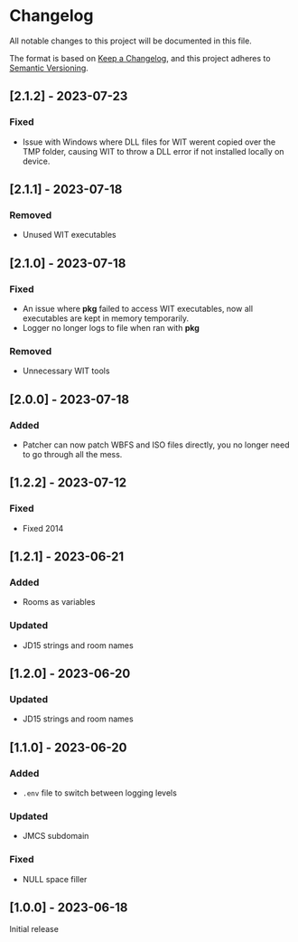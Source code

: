 # Changelog

All notable changes to this project will be documented in this file.

The format is based on [Keep a Changelog](https://keepachangelog.com/en/1.0.0/),
and this project adheres to [Semantic Versioning](https://semver.org/spec/v2.0.0.html).

## [2.1.2] - 2023-07-23

### Fixed
- Issue with Windows where DLL files for WIT werent copied over the TMP folder, causing WIT to throw a DLL error if not installed locally on device.

## [2.1.1] - 2023-07-18

### Removed
- Unused WIT executables

## [2.1.0] - 2023-07-18

### Fixed
- An issue where **pkg** failed to access WIT executables, now all executables are kept in memory temporarily.
- Logger no longer logs to file when ran with **pkg**

### Removed
- Unnecessary WIT tools

## [2.0.0] - 2023-07-18

### Added
- Patcher can now patch WBFS and ISO files directly, you no longer need to go through all the mess.

## [1.2.2] - 2023-07-12

### Fixed
- Fixed 2014

## [1.2.1] - 2023-06-21

### Added
- Rooms as variables

### Updated
- JD15 strings and room names

## [1.2.0] - 2023-06-20

### Updated
- JD15 strings and room names

## [1.1.0] - 2023-06-20

### Added
- `.env` file to switch between logging levels

### Updated
- JMCS subdomain

### Fixed
- NULL space filler

## [1.0.0] - 2023-06-18

Initial release
